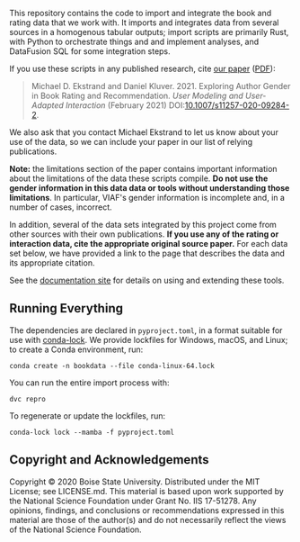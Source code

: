 This repository contains the code to import and integrate the book and rating data that we work
with. It imports and integrates data from several sources in a homogenous tabular outputs; import
scripts are primarily Rust, with Python to orchestrate things and and implement analyses, and
DataFusion SQL for some integration steps.

If you use these scripts in any published research, cite [our paper][paper] ([PDF][]):

[paper]: https://md.ekstrandom.net/pubs/bag-extended
[PDF]: https://md.ekstrandom.net/pubs/bag2-preprint.pdf

> Michael D. Ekstrand and Daniel Kluver. 2021. Exploring Author Gender in Book Rating and Recommendation. <cite>User Modeling and User-Adapted Interaction</cite> (February 2021) DOI:[10.1007/s11257-020-09284-2](https://doi.org/10.1007/s11257-020-09284-2).

We also ask that you contact Michael Ekstrand to let us know about your use of the data, so we can
include your paper in our list of relying publications.

**Note:** the limitations section of the paper contains important information about
the limitations of the data these scripts compile.  **Do not use the gender information
in this data data or tools without understanding those limitations**.  In particular,
VIAF's gender information is incomplete and, in a number of cases, incorrect.

In addition, several of the data sets integrated by this project come from other sources
with their own publications.  **If you use any of the rating or interaction data, cite the
appropriate original source paper.**  For each data set below, we have provided a link to the
page that describes the data and its appropriate citation.

See the [documentation site](https://bookdata.piret.info) for details on using and extending
these tools.

## Running Everything

The dependencies are declared in `pyproject.toml`, in a format suitable for use with
[conda-lock][].  We provide lockfiles for Windows, macOS, and Linux; to create a Conda
environment, run:

    conda create -n bookdata --file conda-linux-64.lock

You can run the entire import process with:

    dvc repro

To regenerate or update the lockfiles, run:

    conda-lock lock --mamba -f pyproject.toml

[conda-lock]: https://github.com/conda-incubator/conda-lock/

## Copyright and Acknowledgements

Copyright &copy; 2020 Boise State University.  Distributed under the MIT License; see LICENSE.md.
This material is based upon work supported by the National Science Foundation under
Grant No. IIS 17-51278. Any opinions, findings, and conclusions or recommendations
expressed in this material are those of the author(s) and do not necessarily reflect
the views of the National Science Foundation.
